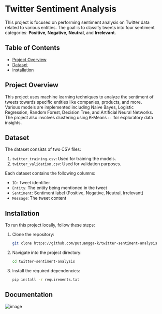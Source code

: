 # Twitter Sentiment Analysis

This project is focused on performing sentiment analysis on Twitter data related to various entities. The goal is to classify tweets into four sentiment categories: **Positive**, **Negative**, **Neutral**, and **Irrelevant**. 

## Table of Contents
- [Project Overview](#project-overview)
- [Dataset](#dataset)
- [Installation](#installation)

## Project Overview
This project uses machine learning techniques to analyze the sentiment of tweets towards specific entities like companies, products, and more. Various models are implemented including Naive Bayes, Logistic Regression, Random Forest, Decision Tree, and Artificial Neural Networks. The project also involves clustering using K-Means++ for exploratory data insights.

## Dataset
The dataset consists of two CSV files:
1. `twitter_training.csv`: Used for training the models.
2. `twitter_validation.csv`: Used for validation purposes.

Each dataset contains the following columns:
- `ID`: Tweet identifier
- `Entity`: The entity being mentioned in the tweet
- `Sentiment`: Sentiment label (Positive, Negative, Neutral, Irrelevant)
- `Message`: The tweet content

## Installation
To run this project locally, follow these steps:

1. Clone the repository:
    ```bash
    git clone https://github.com/putuangga-k/twitter-sentiment-analysis.git
    ```
   
2. Navigate into the project directory:
    ```bash
    cd twitter-sentiment-analysis
    ```

3. Install the required dependencies:
    ```bash
    pip install -r requirements.txt
    ```

## Documentation 
![image](https://github.com/user-attachments/assets/aa3a70d0-927d-4a31-ad9d-06f27f9cef89)
